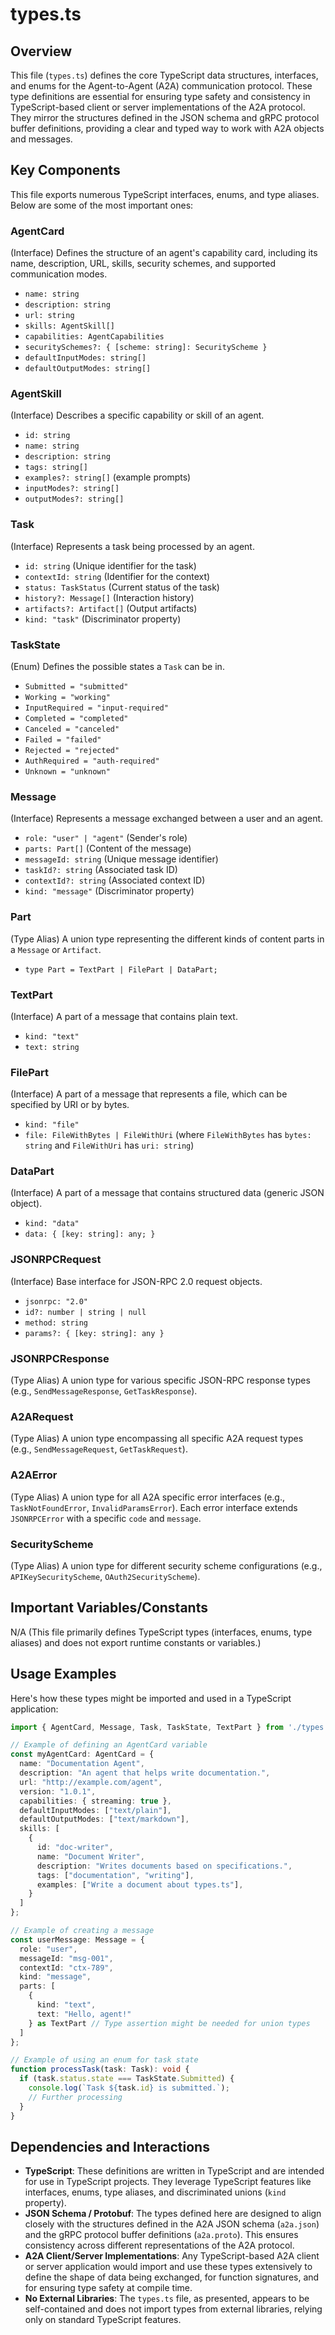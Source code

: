 # types.ts

## Overview

This file (`types.ts`) defines the core TypeScript data structures, interfaces, and enums for the Agent-to-Agent (A2A) communication protocol. These type definitions are essential for ensuring type safety and consistency in TypeScript-based client or server implementations of the A2A protocol. They mirror the structures defined in the JSON schema and gRPC protocol buffer definitions, providing a clear and typed way to work with A2A objects and messages.

## Key Components

This file exports numerous TypeScript interfaces, enums, and type aliases. Below are some of the most important ones:

### AgentCard
(Interface)
Defines the structure of an agent's capability card, including its name, description, URL, skills, security schemes, and supported communication modes.
- `name: string`
- `description: string`
- `url: string`
- `skills: AgentSkill[]`
- `capabilities: AgentCapabilities`
- `securitySchemes?: { [scheme: string]: SecurityScheme }`
- `defaultInputModes: string[]`
- `defaultOutputModes: string[]`

### AgentSkill
(Interface)
Describes a specific capability or skill of an agent.
- `id: string`
- `name: string`
- `description: string`
- `tags: string[]`
- `examples?: string[]` (example prompts)
- `inputModes?: string[]`
- `outputModes?: string[]`

### Task
(Interface)
Represents a task being processed by an agent.
- `id: string` (Unique identifier for the task)
- `contextId: string` (Identifier for the context)
- `status: TaskStatus` (Current status of the task)
- `history?: Message[]` (Interaction history)
- `artifacts?: Artifact[]` (Output artifacts)
- `kind: "task"` (Discriminator property)

### TaskState
(Enum)
Defines the possible states a `Task` can be in.
- `Submitted = "submitted"`
- `Working = "working"`
- `InputRequired = "input-required"`
- `Completed = "completed"`
- `Canceled = "canceled"`
- `Failed = "failed"`
- `Rejected = "rejected"`
- `AuthRequired = "auth-required"`
- `Unknown = "unknown"`

### Message
(Interface)
Represents a message exchanged between a user and an agent.
- `role: "user" | "agent"` (Sender's role)
- `parts: Part[]` (Content of the message)
- `messageId: string` (Unique message identifier)
- `taskId?: string` (Associated task ID)
- `contextId?: string` (Associated context ID)
- `kind: "message"` (Discriminator property)

### Part
(Type Alias)
A union type representing the different kinds of content parts in a `Message` or `Artifact`.
- `type Part = TextPart | FilePart | DataPart;`

### TextPart
(Interface)
A part of a message that contains plain text.
- `kind: "text"`
- `text: string`

### FilePart
(Interface)
A part of a message that represents a file, which can be specified by URI or by bytes.
- `kind: "file"`
- `file: FileWithBytes | FileWithUri` (where `FileWithBytes` has `bytes: string` and `FileWithUri` has `uri: string`)

### DataPart
(Interface)
A part of a message that contains structured data (generic JSON object).
- `kind: "data"`
- `data: { [key: string]: any; }`

### JSONRPCRequest
(Interface)
Base interface for JSON-RPC 2.0 request objects.
- `jsonrpc: "2.0"`
- `id?: number | string | null`
- `method: string`
- `params?: { [key: string]: any }`

### JSONRPCResponse
(Type Alias)
A union type for various specific JSON-RPC response types (e.g., `SendMessageResponse`, `GetTaskResponse`).

### A2ARequest
(Type Alias)
A union type encompassing all specific A2A request types (e.g., `SendMessageRequest`, `GetTaskRequest`).

### A2AError
(Type Alias)
A union type for all A2A specific error interfaces (e.g., `TaskNotFoundError`, `InvalidParamsError`). Each error interface extends `JSONRPCError` with a specific `code` and `message`.

### SecurityScheme
(Type Alias)
A union type for different security scheme configurations (e.g., `APIKeySecurityScheme`, `OAuth2SecurityScheme`).

## Important Variables/Constants

N/A (This file primarily defines TypeScript types (interfaces, enums, type aliases) and does not export runtime constants or variables.)

## Usage Examples

Here's how these types might be imported and used in a TypeScript application:

```typescript
import { AgentCard, Message, Task, TaskState, TextPart } from './types';

// Example of defining an AgentCard variable
const myAgentCard: AgentCard = {
  name: "Documentation Agent",
  description: "An agent that helps write documentation.",
  url: "http://example.com/agent",
  version: "1.0.1",
  capabilities: { streaming: true },
  defaultInputModes: ["text/plain"],
  defaultOutputModes: ["text/markdown"],
  skills: [
    {
      id: "doc-writer",
      name: "Document Writer",
      description: "Writes documents based on specifications.",
      tags: ["documentation", "writing"],
      examples: ["Write a document about types.ts"],
    }
  ]
};

// Example of creating a message
const userMessage: Message = {
  role: "user",
  messageId: "msg-001",
  contextId: "ctx-789",
  kind: "message",
  parts: [
    {
      kind: "text",
      text: "Hello, agent!"
    } as TextPart // Type assertion might be needed for union types
  ]
};

// Example of using an enum for task state
function processTask(task: Task): void {
  if (task.status.state === TaskState.Submitted) {
    console.log(`Task ${task.id} is submitted.`);
    // Further processing
  }
}
```

## Dependencies and Interactions

- **TypeScript**: These definitions are written in TypeScript and are intended for use in TypeScript projects. They leverage TypeScript features like interfaces, enums, type aliases, and discriminated unions (`kind` property).
- **JSON Schema / Protobuf**: The types defined here are designed to align closely with the structures defined in the A2A JSON schema (`a2a.json`) and the gRPC protocol buffer definitions (`a2a.proto`). This ensures consistency across different representations of the A2A protocol.
- **A2A Client/Server Implementations**: Any TypeScript-based A2A client or server application would import and use these types extensively to define the shape of data being exchanged, for function signatures, and for ensuring type safety at compile time.
- **No External Libraries**: The `types.ts` file, as presented, appears to be self-contained and does not import types from external libraries, relying only on standard TypeScript features.
